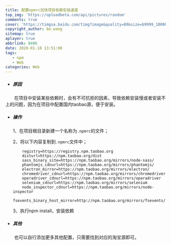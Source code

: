 ```yaml
---
title: 配置npmrc加快项目依赖安装速度
top_img: 'https://uploadbeta.com/api/pictures/random'
comments: true
cover: 'https://timgsa.baidu.com/timg?image&quality=80&size=b9999_10000&sec=1600418386304&di=7171aa016dbd8c0318b0dbcb9a6239b5&imgtype=0&src=http%3A%2F%2Fpic2.zhimg.com%2Fv2-f3cb85d3ca5d58e80142a58e4cdb2c57_1200x500.jpg'
copyright_author: bo.wang
sitemap: true
aplayer: true
abbrlink: 8406
date: 2020-01-18 13:51:00
tags: 
   - npm
   - Web
categories: Web
---
```



- ##### 原因
&emsp;&emsp;在项目中安装某些依赖时，会有不可抗拒的因素，导致依赖安装慢或者安装不上的问题，因为在项目中配置国内taobao源，便于安装。

- ##### 操作
    
    1、在项目根目录新建一个名称为`.npmrc`的文件；
    
    2、将以下内容复制到`.npmrc`文件中；
    
    ```shell script
        registry=https://registry.npm.taobao.org
        disturl=https://npm.taobao.org/dist
        sass_binary_site=https://npm.taobao.org/mirrors/node-sass/
        phantomjs_cdnurl=https://npm.taobao.org/mirrors/phantomjs/
        electron_mirror=https://npm.taobao.org/mirrors/electron/
        chromedriver_cdnurl=https://npm.taobao.org/mirrors/chromedriver
        operadriver_cdnurl=https://npm.taobao.org/mirrors/operadriver
        selenium_cdnurl=https://npm.taobao.org/mirrors/selenium
        node_inspector_cdnurl=https://npm.taobao.org/mirrors/node-inspector
        fsevents_binary_host_mirror=http://npm.taobao.org/mirrors/fsevents/
    ```
    
    3、执行npm install，安装依赖
    
- ##### 其他
&emsp;&emsp;也可以自行添加更多其他配置，只需要找到对应的淘宝源即可。
